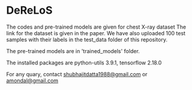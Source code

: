# DeReLoS

The codes and pre-trained models are given for chest X-ray dataset The link for the dataset is given in the paper. We have also uploaded 100 test samples with their labels in the test_data folder of this repository.

The pre-trained models are in 'trained_models' folder.

The installed packages are python-utils 3.9.1, tensorflow 2.18.0

For any quary, contact shubhajitdatta1988@gmail.com or amondal@gmail.com
